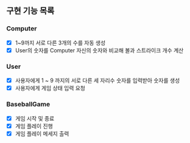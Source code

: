 ## 구현 기능 목록
### Computer
- [x] 1~9까지 서로 다른 3개의 수를 자동 생성
- [x] User의 숫자를 Computer 자신의 숫자와 비교해 볼과 스트라이크 개수 계산

### User
- [x] 사용자에게 1 ~ 9 까지의 서로 다른 세 자리수 숫자를 입력받아 숫자를 생성
- [x] 사용자에게 게임 상태 입력 요청

### BaseballGame
- [x] 게임 시작 및 종료
- [x] 게임 플레이 진행
- [x] 게임 플레이 메세지 출력
